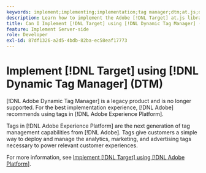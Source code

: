 ```yaml
---
keywords: implement;implementing;implementation;tag manager;dtm;at.js;dynamic tag management
description: Learn how to implement the Adobe [!DNL Target] at.js library using the legacy Dynamic Tag Management (DTM). Tags in [!DNL Adobe Experience Platform] is the preferred method to implement [!DNL Target].
title: Can I Implement [!DNL Target] using [!DNL Dynamic Tag Manager] (DTM)?
feature: Implement Server-side
role: Developer
exl-id: 87df1326-a2d5-4bdb-82ba-ec58eaf17773
---
```

# Implement [!DNL Target] using [!DNL Dynamic Tag Manager] (DTM)

[!DNL Adobe Dynamic Tag Manager] is a legacy product and is no longer supported. For the best implementation experience, [!DNL Adobe] recommends using tags in [!DNL Adobe Experience Platform].

Tags in [!DNL Adobe Experience Platform] are the next generation of tag management capabilities from [!DNL Adobe]. Tags give customers a simple way to deploy and manage the analytics, marketing, and advertising tags necessary to power relevant customer experiences.

For more information, see [Implement [!DNL Target] using [!DNL Adobe Platform]](/help/main/c-implementing-target/c-implementing-target-for-client-side-web/how-to-deployatjs/cmp-implementing-target-using-adobe-launch.md).

